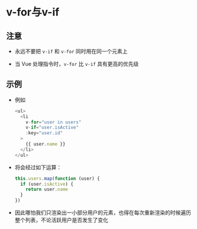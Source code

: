 # v-for与v-if

## 注意

- 永远不要把 `v-if` 和 `v-for` 同时用在同一个元素上

- 当 Vue 处理指令时，`v-for` 比 `v-if` 具有更高的优先级

## 示例

- 例如

    ```js
    <ul>
      <li
        v-for="user in users"
        v-if="user.isActive"
        :key="user.id"
      >
        {{ user.name }}
      </li>
    </ul>
    ```

- 将会经过如下运算：

    ```js
    this.users.map(function (user) {
      if (user.isActive) {
        return user.name
      }
    })
    ```

- 因此哪怕我们只渲染出一小部分用户的元素，也得在每次重新渲染的时候遍历整个列表，不论活跃用户是否发生了变化

